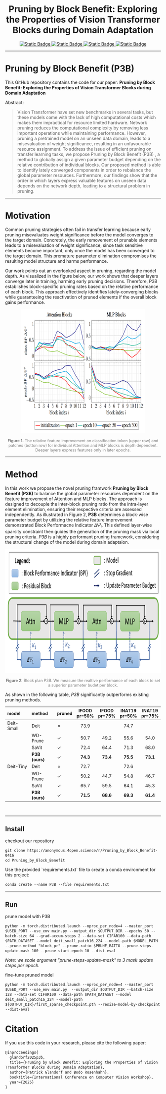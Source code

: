 <div align="center"> 
    <h1> Pruning by Block Benefit: Exploring the Properties of Vision Transformer
Blocks during Domain Adaptation </h1>
</div>

<div align="center"> 
<a href="https://arxiv.org/abs/2506.23675">
  <img src="https://img.shields.io/badge/ArXiv-2506.23675-red?style=flat&label=ArXiv&link=https%3A%2F%2Farxiv.org%2Fabs%2F2506.23675" alt="Static Badge" />
</a>
<a href="https://openreview.net/forum?id=NjzZunViBb">
  <img src="https://img.shields.io/badge/ICML-OpenReview-blue?style=flat&label=ICML&link=https%3A%2F%2Fopenreview.net%2Fforum%3Fid%3DNjzZunViBb" alt="Static Badge" />
</a>
<a href="https://patglan.github.io/Pruning_by_Block_Benefit/">
  <img src="https://img.shields.io/badge/Project_Page-green?style=flat&label=Github.io&link=https%3A%2F%2Fpatglan.github.io%2FPruning_by_Block_Benefit%2F" alt="Static Badge" />
</a>
<a href="https://github.com/PatGlan/Pruning_by_Block_Benefit">
  <img src="https://img.shields.io/badge/GitHub-Code-yellow?style=flat&link=https%3A%2F%2Fgithub.com%2FPatGlan%2FPruning_by_Block_Benefit" alt="Static Badge" />
</a>
</div>

---

# Pruning by Block Benefit (P3B)


This GitHub repository contains the code for our paper: **Pruning by Block Benefit: Exploring the Properties of Vision Transformer Blocks during Domain Adaptation**

 Abstract:
>Vision Transformer have set new benchmarks in several tasks, but these models come with the lack of high computational costs which makes them impractical for resource limited hardware. Network pruning reduces the computational complexity by removing less important operations while maintaining performance. However, pruning a pretrained model on an unseen data domain, leads to a misevaluation of weight significance, resulting in an unfavourable resource assignment. To address the issue of efficient pruning on transfer learning tasks, we propose Pruning by Block Benefit (P3B) , a method to globally assign a given parameter budget depending on the relative contribution of individual blocks. Our proposed method is able to identify lately converged components in order to rebalance the global parameter resources. Furthermore, our findings show that the order in which layers express valuable features on unseen data depends on the network depth, leading to a structural problem in pruning.
---


# Motivation

Common pruning strategies often fail in transfer learning because early pruning misevaluates weight significance before the model converges to the target domain. 
Concretely, the early removement of prunable elements leads to a misevaluation of weight significance, since task sensitive elements become important, only once the model has been converged to the target domain.
This premature parameter elimination compromises the resulting model structure and harms performance.

Our work points out an overlooked aspect in pruning, regarding the model depth.
As visualized in the figure below, our work shows that deeper layers converge later in training, harming early pruning decisions.
Therefore, P3B establishes block-specific pruning rates based on the relative performance of each block. 
This approach effectively identifies lately-converging blocks while guaranteeing the reactivation of pruned elements if the overall block gains performance.

<p align="center">
<img src="fig/BlockPerformance_overTrainingEpochs.png"  width="400" height="400">
</p>
<p align="center" style="font-size: 0.9em; color: gray;">
  <b>Figure 1:</b> The relative feature improvement on classification token (upper row) and patches (botton row) for individual Attention and MLP blocks is depth dependent. Deeper layers express features only in later epochs.
</p>

---

# Method

In this work we propose the novel pruning framwork **Pruning by Block Benefit (P3B)** to balance the global parameter resources dependent on the feature improvement of Attention and MLP blocks.
The approach is designed to decouple the inter-block pruning ratio from the intra-layer element elimination, ensuring their respective criteria are assessed independently.
As illustrated in Figure 2, **P3B** determines a block-wise parameter budget by utilizing the relative feature improvement demonstrated Block Performacne Indicator $\Delta\Psi_i$. 
This defined layer-wise sparsity constraint then guides the generation of the pruning mask via local pruning criteria.
*P3B* is a highly performant pruning framework, considering the structural change of the model during domain adaptaion.

<p align="center">
<img src="fig/Block_plan.png"  width="600" height="400">
</p>
<p align="center" style="font-size: 0.9em; color: gray;">
  <b>Figure 2:</b> Block plan P3B. We measure the realtive performance of each block to set a superior parameter budet per block. 
</p>

As shown in the following table, *P3B* significantly outperforms existing pruning methods.

    
 | model      | method         | pruned  | IFOOD <br> pr=50%   | IFOOD <br> pr=75%   | INAT19 <br> pr=50%  | INAT19 <br> pr=75%  |
 |:-----------|:---------------|:--------|:-------------------:|:-------------------:|:-------------------:|:-------------------:|
 | Deit-Small | Deit           | &cross; | 73.9                                     || 74.7                                     ||
 |            | WD-Prune       | &check; | 50.7                | 49.2                | 55.6                | 54.0                |
 |            | SaVit          | &check; | 72.4                | 64.4                | 71.3                | 68.0                |
 |            | **P3B (ours)** | &check; | **74.3**            | **73.4**            | **75.5**            | **73.1**            |
 | Deit-Tiny  | Deit           | &cross; | 72.7                                     || 72.6                                     ||
 |            | WD-Prune       | &check; | 50.2                | 44.7                | 54.8                | 46.7                |
 |            | SaVit          | &check; | 65.7                | 59.5                | 64.1                | 45.3                |
 |            | **P3B (ours)** | &check; | **71.5**            | **68.6**            | **69.3**            | **61.4**            |
 
<br>

---

## Install
<checkout repository>
checkout our repository

```
git clone https://anonymous.4open.science/r/Pruning_by_Block_Benefit-0416
cd Pruning_by_Block_Benefit
```

<install environment>
Use the provided `requirements.txt` file to create a conda environment for this project: 

```
conda create --name P3B --file requirements.txt
```


---

## Run

prune model with P3B
```
python -m torch.distributed.launch --nproc_per_node=4 --master_port $USED_PORT --use_env main.py --output_dir $OUTPUT_DIR --epochs 50 --batch-size 64 --grad-accum-steps 2 --data-set CIFAR100 --data-path $PATH_DATASET --model deit_small_patch16_224 --model-path $MODEL_PATH --prune-method "block_pr" --prune-ratio $PRUNE_RATIO --prune-steps-update-mask 100 --prune-start-epoch 10 --dist-eval
```
*Note: we scale argument "prune-steps-update-mask" to 3 mask update steps per epoch.*

fine-tune pruned model
```
python -m torch.distributed.launch --nproc_per_node=4 --master_port $USED_PORT --use_env main.py  --output_dir $OUTPUT_DIR --batch-size 128 --data-set CIFAR100 --data-path $PATH_DATASET --model deit_small_patch16_224 --model-path ${OUTPUT_DIR}/first_sparse_checkpoint.pth --resize-model-by-checkpoint --dist-eval
```

# Citation


If you use this code in your research, please cite the following paper:

```
@inproceedings{
  glandorf2025p3b,
  title={Pruning by Block Benefit: Exploring the Properties of Vision Transformer Blocks during Domain Adaptation},
  author={Patrick Glandorf and Bodo Rosenhahn},
  booktitle={International Conference on Computer Vision Workshop},
  year={2025}
}
```






